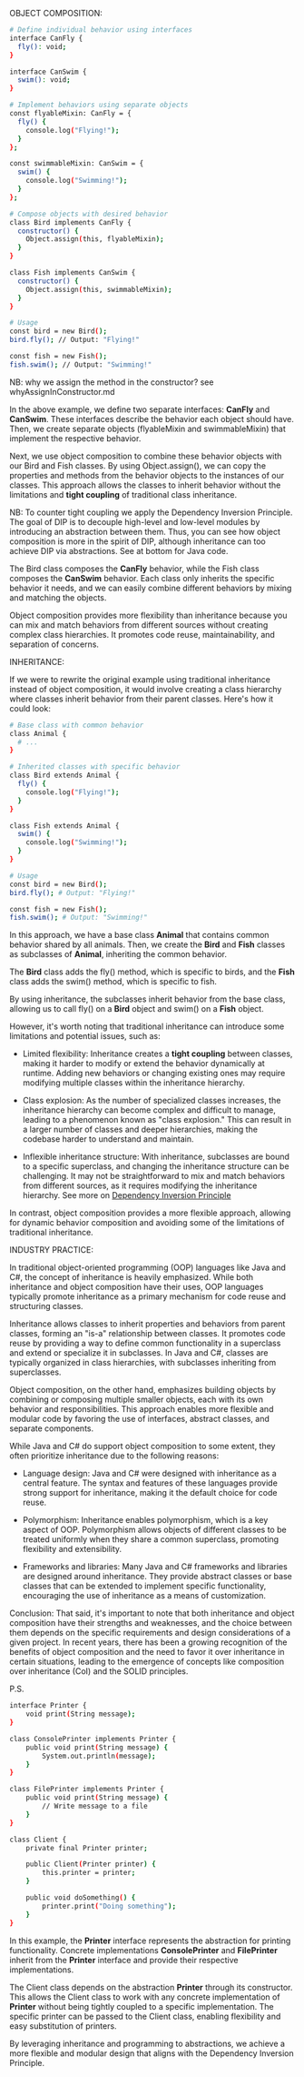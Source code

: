 OBJECT COMPOSITION:
```sh
# Define individual behavior using interfaces
interface CanFly {
  fly(): void;
}

interface CanSwim {
  swim(): void;
}

# Implement behaviors using separate objects
const flyableMixin: CanFly = {
  fly() {
    console.log("Flying!");
  }
};

const swimmableMixin: CanSwim = {
  swim() {
    console.log("Swimming!");
  }
};

# Compose objects with desired behavior
class Bird implements CanFly {
  constructor() {
    Object.assign(this, flyableMixin);
  }
}

class Fish implements CanSwim {
  constructor() {
    Object.assign(this, swimmableMixin);
  }
}

# Usage
const bird = new Bird();
bird.fly(); // Output: "Flying!"

const fish = new Fish();
fish.swim(); // Output: "Swimming!"

```

NB: why we assign the method in the constructor?
see whyAssignInConstructor.md

In the above example, we define two separate interfaces: **CanFly** and **CanSwim**. These interfaces describe the behavior each object should have. Then, we create separate objects (flyableMixin and swimmableMixin) that implement the respective behavior.

Next, we use object composition to combine these behavior objects with our Bird and Fish classes. By using Object.assign(), we can copy the properties and methods from the behavior objects to the instances of our classes. This approach allows the classes to inherit behavior without the limitations and **tight coupling** of traditional class inheritance. 

NB: To counter tight coupling we apply the Dependency Inversion Principle. The goal of DIP is to decouple high-level and low-level modules by introducing an abstraction between them. Thus, you can see how object composition is more in the spirit of DIP, although inheritance can too achieve DIP via abstractions. See at bottom for Java code.

The Bird class composes the **CanFly** behavior, while the Fish class composes the **CanSwim** behavior. Each class only inherits the specific behavior it needs, and we can easily combine different behaviors by mixing and matching the objects.

Object composition provides more flexibility than inheritance because you can mix and match behaviors from different sources without creating complex class hierarchies. It promotes code reuse, maintainability, and separation of concerns.

INHERITANCE:

If we were to rewrite the original example using traditional inheritance instead of object composition, it would involve creating a class hierarchy where classes inherit behavior from their parent classes. Here's how it could look:

```sh
# Base class with common behavior
class Animal {
  # ...
}

# Inherited classes with specific behavior
class Bird extends Animal {
  fly() {
    console.log("Flying!");
  }
}

class Fish extends Animal {
  swim() {
    console.log("Swimming!");
  }
}

# Usage
const bird = new Bird();
bird.fly(); # Output: "Flying!"

const fish = new Fish();
fish.swim(); # Output: "Swimming!"
```

In this approach, we have a base class **Animal** that contains common behavior shared by all animals. Then, we create the **Bird** and **Fish** classes as subclasses of **Animal**, inheriting the common behavior.

The **Bird** class adds the fly() method, which is specific to birds, and the **Fish** class adds the swim() method, which is specific to fish.

By using inheritance, the subclasses inherit behavior from the base class, allowing us to call fly() on a **Bird** object and swim() on a **Fish** object.

However, it's worth noting that traditional inheritance can introduce some limitations and potential issues, such as:

- Limited flexibility: Inheritance creates a **tight coupling** between classes, making it harder to modify or extend the behavior dynamically at runtime. Adding new behaviors or changing existing ones may require modifying multiple classes within the inheritance hierarchy.

- Class explosion: As the number of specialized classes increases, the inheritance hierarchy can become complex and difficult to manage, leading to a phenomenon known as "class explosion." This can result in a larger number of classes and deeper hierarchies, making the codebase harder to understand and maintain.

- Inflexible inheritance structure: With inheritance, subclasses are bound to a specific superclass, and changing the inheritance structure can be challenging. It may not be straightforward to mix and match behaviors from different sources, as it requires modifying the inheritance hierarchy. See more on [Dependency Inversion Principle](https://medium.com/ssense-tech/dependency-injection-vs-dependency-inversion-vs-inversion-of-control-lets-set-the-record-straight-5dc818dc32d1)

In contrast, object composition provides a more flexible approach, allowing for dynamic behavior composition and avoiding some of the limitations of traditional inheritance.

INDUSTRY PRACTICE:

In traditional object-oriented programming (OOP) languages like Java and C#, the concept of inheritance is heavily emphasized. While both inheritance and object composition have their uses, OOP languages typically promote inheritance as a primary mechanism for code reuse and structuring classes.

Inheritance allows classes to inherit properties and behaviors from parent classes, forming an "is-a" relationship between classes. It promotes code reuse by providing a way to define common functionality in a superclass and extend or specialize it in subclasses. In Java and C#, classes are typically organized in class hierarchies, with subclasses inheriting from superclasses.

Object composition, on the other hand, emphasizes building objects by combining or composing multiple smaller objects, each with its own behavior and responsibilities. This approach enables more flexible and modular code by favoring the use of interfaces, abstract classes, and separate components.

While Java and C# do support object composition to some extent, they often prioritize inheritance due to the following reasons:

- Language design: Java and C# were designed with inheritance as a central feature. The syntax and features of these languages provide strong support for inheritance, making it the default choice for code reuse.

- Polymorphism: Inheritance enables polymorphism, which is a key aspect of OOP. Polymorphism allows objects of different classes to be treated uniformly when they share a common superclass, promoting flexibility and extensibility.

- Frameworks and libraries: Many Java and C# frameworks and libraries are designed around inheritance. They provide abstract classes or base classes that can be extended to implement specific functionality, encouraging the use of inheritance as a means of customization.

Conclusion:
That said, it's important to note that both inheritance and object composition have their strengths and weaknesses, and the choice between them depends on the specific requirements and design considerations of a given project. In recent years, there has been a growing recognition of the benefits of object composition and the need to favor it over inheritance in certain situations, leading to the emergence of concepts like composition over inheritance (CoI) and the SOLID principles.






P.S.
```sh
interface Printer {
    void print(String message);
}

class ConsolePrinter implements Printer {
    public void print(String message) {
        System.out.println(message);
    }
}

class FilePrinter implements Printer {
    public void print(String message) {
        // Write message to a file
    }
}

class Client {
    private final Printer printer;

    public Client(Printer printer) {
        this.printer = printer;
    }

    public void doSomething() {
        printer.print("Doing something");
    }
}
```

In this example, the **Printer** interface represents the abstraction for printing functionality. Concrete implementations **ConsolePrinter** and **FilePrinter** inherit from the **Printer** interface and provide their respective implementations.

The Client class depends on the abstraction **Printer** through its constructor. This allows the Client class to work with any concrete implementation of **Printer** without being tightly coupled to a specific implementation. The specific printer can be passed to the Client class, enabling flexibility and easy substitution of printers.

By leveraging inheritance and programming to abstractions, we achieve a more flexible and modular design that aligns with the Dependency Inversion Principle.